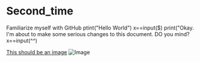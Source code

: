 # Second_time
Familiarize myself with GitHub
ptint("Hello World")
x==input($)
print("Okay. I'm about to make some serious changes to this document. DO you mind?
x==input(^^)

[This should be an image](https://docs.google.com/document/d/14-rbPG2kyb5YK9VAFKM-AU1i660QerVLc_L2YsS_S6A/edit)
![Image](https://www.google.com/search?q=image+search&safe=strict&rlz=1CALOFU_enUS734US734&source=lnms&tbm=isch&sa=X&ved=0ahUKEwjlwKzKgeXjAhWqjVQKHR-HAPoQ_AUIESgB&biw=1517&bih=750#imgrc=_aSSb6xDjsVMTM:)
